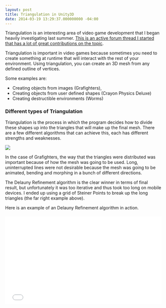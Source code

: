 ```yaml
---
layout: post
title: Triangulation in Unity3D
date: 2014-03-19 13:29:37.000000000 -04:00
---
```

Triangulation is an interesting area of video game development that I began heavily investigating last summer. [This is an active forum thread I started that has a lot of great contributions on the topic](http://forum.unity3d.com/threads/181596-Triangulation-of-spline-to-mesh-questions-and-results).


Triangulation is important in video games because sometimes you need to create something at runtime that will interact with the rest of your environment. Using triangulation, you can create an 3D mesh from any defined outline of vertices. 

Some examples are:

*  Creating objects from images (Grafighters),
*  Creating objects from user defined shapes (Crayon Physics Deluxe)
* Creating destructible environments (Worms)

### Different types of Triangulation

Triangulation is the process in which the program decides how to divide these shapes up into the triangles that will make up the final mesh. There are a few different algorithms that can achieve this, each has different strengths and weaknesses.

![](http://s3.amazonaws.com/waterbear/portfolio/ghost/images/2014/Mar/Triangulation.jpg)

In the case of Grafighters, the way that the triangles were distributed was important because of how the mesh was going to be used. Long, uninterrupted lines were not desirable because the mesh was going to be animated, bending and morphing in a bunch of different directions. 

The Delauny Refinement algorithm is the clear winner in terms of final result,  but unfortunately it was too iterative and thus took too long on mobile devices. I ended up using a grid of Steiner Points to break up the long triangles (the far right example above).

Here is an example of an Delauny Refinement algorithm in action.

<style>
.video-container {position: relative;padding-bottom: 56.25%;height: 0;overflow: hidden; margin-top:20px;}
.video-container iframe,.video-container object, .video-container embed {
position: absolute; top: 0; left: 0; width: 100%;height: 100%;}
</style>

<div class='video-container'><iframe src='//www.youtube.com/embed/Nl1JSHIMRbw' frameborder='0' webkitAllowFullScreen mozallowfullscreen allowFullScreen></iframe></div>
<http://en.wikipedia.org/wiki/Ruppert's_algorithm>
